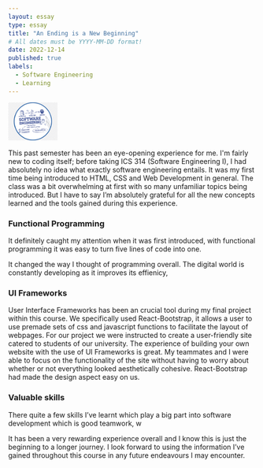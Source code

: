 ```yaml
---
layout: essay
type: essay
title: "An Ending is a New Beginning"
# All dates must be YYYY-MM-DD format!
date: 2022-12-14
published: true
labels:
  - Software Engineering
  - Learning
---
```


<img width="100px" class="rounded float-start pe-4" src="../img/software-engineering.png">

This past semester has been an eye-opening experience for me. I'm fairly new to coding itself; before taking ICS 314 (Software Engineering I), I had absolutely no idea what exactly software engineering entails. It was my first time being introduced to HTML, CSS and Web Development in general. The class was a bit overwhelming at first with so many unfamiliar topics being introduced. But I have to say I’m absolutely grateful for all the new concepts learned and the tools gained during this experience. 

### Functional Programming
It definitely caught my attention when it was first introduced, with functional programming it was easy to turn five lines of code into one. 

It changed the way I thought of programming overall. The digital world is constantly developing as it improves its effienicy, 

### UI Frameworks 
User Interface Frameworks has been an crucial tool during my final project within this course. We specifically used React-Bootstrap, it allows a user to use premade sets of css and javascript functions to facilitate the layout of webpages. For our project we were instructed to create a user-friendly site catered to students of our university. The experience of building your own website with the use of UI Frameworks is great. My teammates and I were able to focus on the functionality of the site without having to worry about whether or not everything looked aesthetically cohesive. React-Bootstrap had made the design aspect easy on us. 

### Valuable skills
There quite a few skills I’ve learnt which play a big part into software development which is good teamwork, w


It has been a very rewarding experience overall and I know this is just the beginning to a longer journey. I look forward to using the information I’ve gained throughout this course in any future endeavours I may encounter. 
